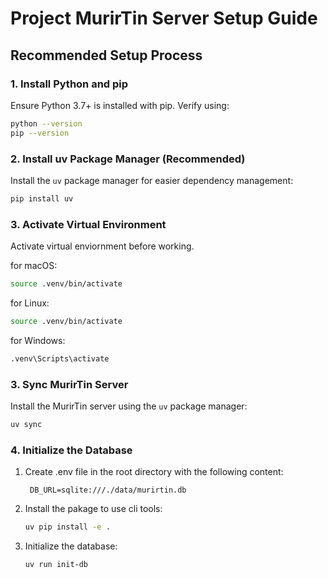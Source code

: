 # Project MurirTin Server Setup Guide

## Recommended Setup Process

### 1. Install Python and pip
Ensure Python 3.7+ is installed with pip. Verify using:
```bash
python --version
pip --version
```

### 2. Install uv Package Manager (Recommended)
Install the `uv` package manager for easier dependency management:
```bash
pip install uv
```
### 3. Activate Virtual Environment
Activate virtual enviornment before working.

for macOS:
```bash
source .venv/bin/activate
```
for Linux:
```bash
source .venv/bin/activate
```
for Windows:
```bash
.venv\Scripts\activate
```


### 3. Sync MurirTin Server
Install the MurirTin server using the `uv` package manager:
```bash
uv sync
```
### 4. Initialize the Database
1. Create .env file in the root directory with the following content:
   ```
    DB_URL=sqlite:///./data/murirtin.db
   ```
2. Install the pakage to use cli tools:
    ```bash
    uv pip install -e .
    ```
3. Initialize the database:
    ```bash
    uv run init-db
    ```   
